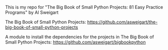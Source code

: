 This is my repo for "The Big Book of Small Python Projects: 81 Easy Practice Programs" by Al Sweigart



The Big Book of Small Python Projects:
https://github.com/asweigart/the-big-book-of-small-python-projects

A module to install the dependencies for the projects in The Big Book of Small Python Projects:
https://github.com/asweigart/bigbookpython
